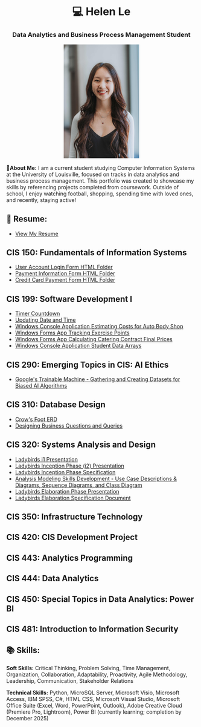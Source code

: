<h1 align="center"> 💻 Helen Le </h1>
<h3 align="center"> Data Analytics and Business Process Management Student</h3>

<p align="center">
<img src="Helen_Le_Headshot.jpg" alt="Helen Le" width="200"/>
</p>

💭**About Me:** I am a current student studying Computer Information Systems at the University of Louisville, focused on tracks in data analytics and business process management. This portfolio was created to showcase my skills by referencing projects completed from coursework. Outside of school, I enjoy watching football, shopping, spending time with loved ones, and recently, staying active!

## 📄 Resume: 
- [View My Resume](Helen_Le_Resume.pdf)

## CIS 150: Fundamentals of Information Systems
- [User Account Login Form HTML Folder](./User_Account_Login_Form/)
- [Payment Information Form HTML Folder](./payment_information_form/)
- [Credit Card Payment Form HTML Folder](./credit_card_payment_form/)
  
## CIS 199: Software Development I
- [Timer Countdown](./timer_countdown/)
- [Updating Date and Time](./updated_date_and_time)
- [Windows Console Application Estimating Costs for Auto Body Shop](./console_auto_price_quote_calc/)
- [Windows Forms App Tracking Exercise Points](./form_track_points/)
- [Windows Forms App Calculating Catering Contract Final Prices](./form_contract_calc/)
- [Windows Console Application Student Data Arrays](./console_student_data_array/)
  
## CIS 290: Emerging Topics in CIS: AI Ethics
- [Google's Trainable Machine - Gathering and Creating Datasets for Biased AI Algorithms](Le_CIS_290-51_Midterm.pdf)

## CIS 310: Database Design
- [Crow's Foot ERD](CIS_310_E4_Helen_Le.pdf)
- [Designing Business Questions and Queries](CIS_310_Designing_Business_Questions_and_Queries.pdf)
  
## CIS 320: Systems Analysis and Design
- [Ladybirds i1 Presentation](Ladybirds_i1_Presentation.pdf)
- [Ladybirds Inception Phase (i2) Presentation](Ladybirds_Inception_Phase_i2_Presentation.pdf)
- [Ladybirds Inception Phase Specification](Ladybirds_Inception_Phase_Specification.pdf)
- [Analysis Modeling Skills Development - Use Case Descriptions & Diagrams, Sequence Diagrams, and Class Diagram](Helen_Le_Assignment_3.pdf)
- [Ladybirds Elaboration Phase Presentation](LadyBirds_ElaborationPhase.pdf)
- [Ladybirds Elaboration Specification Document](Ladybirds_Elaboration_Specification.pdf)
## CIS 350: Infrastructure Technology
## CIS 420: CIS Development Project
## CIS 443: Analytics Programming
## CIS 444: Data Analytics
## CIS 450: Special Topics in Data Analytics: Power BI
## CIS 481: Introduction to Information Security


## 📚 Skills:

**Soft Skills:** Critical Thinking, Problem Solving, Time Management, Organization, Collaboration, Adaptability, Proactivity, Agile Methodology, Leadership, Communication, Stakeholder Relations

**Technical Skills:** Python, MicroSQL Server, Microsoft Visio, Microsoft Access, IBM SPSS, C#, HTML CSS, Microsoft Visual Studio, Microsoft Office Suite (Excel, Word, PowerPoint, Outlook), Adobe Creative Cloud (Premiere Pro, Lightroom), Power BI (currently learning; completion by December 2025)
<!--
**helenle3/helenle3** is a ✨ _special_ ✨ repository because its `README.md` (this file) appears on your GitHub profile.

Here are some ideas to get you started:

- 🔭 I’m currently working on ...
- 🌱 I’m currently learning ...
- 👯 I’m looking to collaborate on ...
- 🤔 I’m looking for help with ...
- 💬 Ask me about ...
- 📫 How to reach me: ...
- 😄 Pronouns: ...
- ⚡ Fun fact: ...
-->
